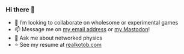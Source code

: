 <!-- <a href="https://app.daily.dev/realkotob"><img src="https://api.daily.dev/devcards/e1f393ce0c63452286b4060e1099e437.png?r=i6z" align="right" width="400" alt="Kotob's Dev Card"/></a> -->
### Hi there 👋

- 👯 I’m looking to collaborate on wholesome or experimental games
- 📫 Message me on [my email address](mailto:kotob@realkotob.com) or [my Mastodon]([url](https://mastodon.gamedev.place/@realkotob))!
- 💬 Ask me about networked physics
- ⭐ See my resume at [realkotob.com](http://realkotob.com)
<!--
**asheraryam/asheraryam** is a ✨ _special_ ✨ repository because its `README.md` (this file) appears on your GitHub profile.

Here are some ideas to get you started:

- 🔭 I’m currently working on ...
- 🌱 I’m currently learning ...
- 👯 I’m looking to collaborate on ...
- 🤔 I’m looking for help with ...
- 💬 Ask me about ...
- 📫 How to reach me: ...
- 😄 Pronouns: ...
- ⚡ Fun fact: ...
-->
<!--![realkotob's GitHub stats](https://github-readme-stats.vercel.app/api?username=realkotob&count_private=true)-->
<!-- [![Top Langs](https://github-readme-stats.vercel.app/api/top-langs/?username=realkotob)](https://github.com/anuraghazra/github-readme-stats) -->

